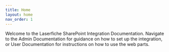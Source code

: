 ```yaml
---
title: Home
layout: home
nav_order: 1
---
```


Welcome to the Laserfiche SharePoint Integration Documentation. Navigate to the Admin Documentation for guidance on how to set up the integration, or User Documentation for instructions on how to use the web parts.
